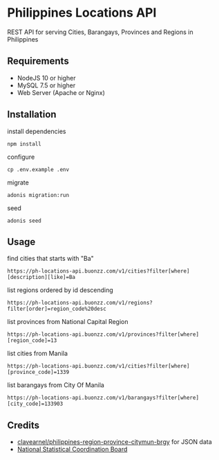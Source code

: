 # Philippines Locations API

REST API for serving Cities, Barangays, Provinces and Regions in Philippines

## Requirements
* NodeJS 10 or higher
* MySQL 7.5 or higher
* Web Server (Apache or Nginx)

## Installation

install dependencies
```
npm install
```

configure
```
cp .env.example .env
```

migrate
```
adonis migration:run
```

seed
```
adonis seed
```


## Usage


find cities that starts with "Ba"
```
https://ph-locations-api.buonzz.com/v1/cities?filter[where][description][like]=Ba

```

list regions ordered by id descending
```
https://ph-locations-api.buonzz.com/v1/regions?filter[order]=region_code%20desc
```

list provinces from National Capital Region
```
https://ph-locations-api.buonzz.com/v1/provinces?filter[where][region_code]=13
```

list cities from Manila
```
https://ph-locations-api.buonzz.com/v1/cities?filter[where][province_code]=1339
```

list barangays from City Of Manila
```
https://ph-locations-api.buonzz.com/v1/barangays?filter[where][city_code]=133903
```


## Credits

* [clavearnel/philippines-region-province-citymun-brgy](https://github.com/clavearnel/philippines-region-province-citymun-brgy) for JSON data
* [National Statistical Coordination Board](http://www.nscb.gov.ph/)